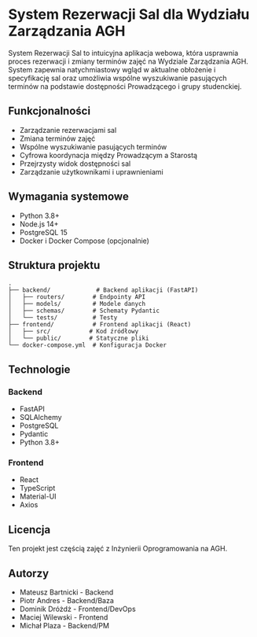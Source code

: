 # System Rezerwacji Sal dla Wydziału Zarządzania AGH

System Rezerwacji Sal to intuicyjna aplikacja webowa, która usprawnia proces rezerwacji i zmiany terminów zajęć na Wydziale Zarządzania AGH. System zapewnia natychmiastowy wgląd w aktualne obłożenie i specyfikację sal oraz umożliwia wspólne wyszukiwanie pasujących terminów na podstawie dostępności Prowadzącego i grupy studenckiej.

## Funkcjonalności

- Zarządzanie rezerwacjami sal
- Zmiana terminów zajęć
- Wspólne wyszukiwanie pasujących terminów
- Cyfrowa koordynacja między Prowadzącym a Starostą
- Przejrzysty widok dostępności sal
- Zarządzanie użytkownikami i uprawnieniami

## Wymagania systemowe

- Python 3.8+
- Node.js 14+
- PostgreSQL 15
- Docker i Docker Compose (opcjonalnie)

## Struktura projektu

```
.
├── backend/             # Backend aplikacji (FastAPI)
│   ├── routers/        # Endpointy API
│   ├── models/         # Modele danych
│   ├── schemas/        # Schematy Pydantic
│   └── tests/          # Testy
├── frontend/           # Frontend aplikacji (React)
│   ├── src/           # Kod źródłowy
│   └── public/        # Statyczne pliki
└── docker-compose.yml  # Konfiguracja Docker
```

## Technologie

### Backend

- FastAPI
- SQLAlchemy
- PostgreSQL
- Pydantic
- Python 3.8+

### Frontend

- React
- TypeScript
- Material-UI
- Axios

## Licencja

Ten projekt jest częścią zajęć z Inżynierii Oprogramowania na AGH.

## Autorzy

- Mateusz Bartnicki - Backend
- Piotr Andres - Backend/Baza
- Dominik Dróżdż - Frontend/DevOps
- Maciej Wilewski - Frontend
- Michał Plaza - Backend/PM
